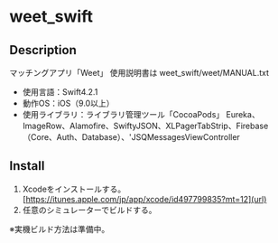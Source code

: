 weet_swift
====

## Description
マッチングアプリ「Weet」
使用説明書は weet_swift/weet/MANUAL.txt
- 使用言語：Swift4.2.1
- 動作OS：iOS（9.0以上）
- 使用ライブラリ：ライブラリ管理ツール「CocoaPods」
 Eureka、ImageRow、Alamofire、SwiftyJSON、XLPagerTabStrip、Firebase（Core、Auth、Database）、'JSQMessagesViewController

## Install
1. Xcodeをインストールする。
[https://itunes.apple.com/jp/app/xcode/id497799835?mt=12](url)
2. 任意のシミュレーターでビルドする。

※実機ビルド方法は準備中。
